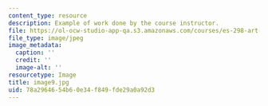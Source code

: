 ```yaml
---
content_type: resource
description: Example of work done by the course instructor.
file: https://ol-ocw-studio-app-qa.s3.amazonaws.com/courses/es-298-art-of-color-spring-2005/78a2964654b60e34f849fde29a0a92d3_image9.jpg
file_type: image/jpeg
image_metadata:
  caption: ''
  credit: ''
  image-alt: ''
resourcetype: Image
title: image9.jpg
uid: 78a29646-54b6-0e34-f849-fde29a0a92d3
---
```

